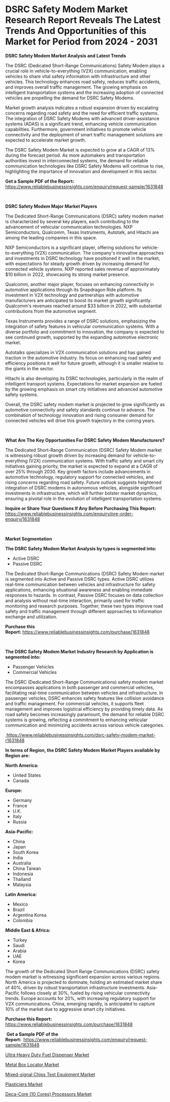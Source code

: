<p><h1>DSRC Safety Modem Market Research Report Reveals The Latest Trends And Opportunities of this Market for Period from 2024 - 2031</h1></p><p><strong>DSRC Safety Modem Market Analysis and Latest Trends</strong></p>
<p><p>The DSRC (Dedicated Short-Range Communications) Safety Modem plays a crucial role in vehicle-to-everything (V2X) communication, enabling vehicles to share vital safety information with infrastructure and other vehicles. This technology enhances road safety, reduces traffic accidents, and improves overall traffic management. The growing emphasis on intelligent transportation systems and the increasing adoption of connected vehicles are propelling the demand for DSRC Safety Modems.</p><p>Market growth analysis indicates a robust expansion driven by escalating concerns regarding road safety and the need for efficient traffic systems. The integration of DSRC Safety Modems with advanced driver-assistance systems (ADAS) is a significant trend, enhancing vehicle communication capabilities. Furthermore, government initiatives to promote vehicle connectivity and the deployment of smart traffic management solutions are expected to accelerate market growth.</p><p>The DSRC Safety Modem Market is expected to grow at a CAGR of 13% during the forecast period. As more automakers and transportation authorities invest in interconnected systems, the demand for reliable communication technologies like DSRC Safety Modems will continue to rise, highlighting the importance of innovation and development in this sector.</p></p>
<p><strong>Get a Sample PDF of the Report:&nbsp;</strong> <a href="https://www.reliablebusinessinsights.com/enquiry/request-sample/1631848?utm_campaign=115&utm_medium=2&utm_source=Github&utm_content=ia&utm_term=27102024&utm_id=dsrc-safety-modem">https://www.reliablebusinessinsights.com/enquiry/request-sample/1631848</a></p>
<p>&nbsp;</p>
<p><strong>DSRC Safety Modem Major Market Players</strong></p>
<p><p>The Dedicated Short-Range Communications (DSRC) safety modem market is characterized by several key players, each contributing to the advancement of vehicular communication technologies. NXP Semiconductors, Qualcomm, Texas Instruments, Autotalk, and Hitachi are among the leading companies in this space.</p><p>NXP Semiconductors is a significant player, offering solutions for vehicle-to-everything (V2X) communication. The company's innovative approaches and investments in DSRC technology have positioned it well in the market, with expectations for steady growth driven by increasing demand for connected vehicle systems. NXP reported sales revenue of approximately $10 billion in 2022, showcasing its strong market presence.</p><p>Qualcomm, another major player, focuses on enhancing connectivity in automotive applications through its Snapdragon Ride platform. Its investment in V2X technology and partnerships with automotive manufacturers are anticipated to boost its market growth significantly. Qualcomm's revenues reached around $33 billion in 2022, with substantial contributions from the automotive segment.</p><p>Texas Instruments provides a range of DSRC solutions, emphasizing the integration of safety features in vehicular communication systems. With a diverse portfolio and commitment to innovation, the company is expected to see continued growth, supported by the expanding automotive electronic market.</p><p>Autotalks specializes in V2X communication solutions and has gained traction in the automotive industry. Its focus on enhancing road safety and efficiency positions it well for future growth, although it is smaller relative to the giants in the sector.</p><p>Hitachi is also developing its DSRC technologies, particularly in the realm of intelligent transport systems. Expectations for market expansion are fueled by the growing emphasis on smart city initiatives and advanced automotive safety systems.</p><p>Overall, the DSRC safety modem market is projected to grow significantly as automotive connectivity and safety standards continue to advance. The combination of technology innovation and rising consumer demand for connected vehicles will drive this growth trajectory in the coming years.</p></p>
<p>&nbsp;</p>
<p><strong>What Are The Key Opportunities For DSRC Safety Modem Manufacturers?</strong></p>
<p><p>The Dedicated Short-Range Communication (DSRC) Safety Modem market is witnessing robust growth driven by increasing demand for vehicle-to-everything (V2X) communication systems. With traffic safety and smart city initiatives gaining priority, the market is expected to expand at a CAGR of over 25% through 2030. Key growth factors include advancements in automotive technology, regulatory support for connected vehicles, and rising concerns regarding road safety. Future outlook suggests heightened integration of DSRC modems in autonomous vehicles, alongside significant investments in infrastructure, which will further bolster market dynamics, ensuring a pivotal role in the evolution of intelligent transportation systems.</p></p>
<p><strong>Inquire or Share Your Questions If Any Before Purchasing This Report:</strong> <a href="https://www.reliablebusinessinsights.com/enquiry/pre-order-enquiry/1631848?utm_campaign=115&utm_medium=2&utm_source=Github&utm_content=ia&utm_term=27102024&utm_id=dsrc-safety-modem">https://www.reliablebusinessinsights.com/enquiry/pre-order-enquiry/1631848</a></p>
<p>&nbsp;</p>
<p><strong>Market Segmentation</strong></p>
<p><strong>The DSRC Safety Modem Market Analysis by types is segmented into:</strong></p>
<p><ul><li>Active DSRC</li><li>Passive DSRC</li></ul></p>
<p><p>The Dedicated Short-Range Communications (DSRC) Safety Modem market is segmented into Active and Passive DSRC types. Active DSRC utilizes real-time communication between vehicles and infrastructure for safety applications, enhancing situational awareness and enabling immediate responses to hazards. In contrast, Passive DSRC focuses on data collection and analysis without real-time interaction, primarily used for traffic monitoring and research purposes. Together, these two types improve road safety and traffic management through different approaches to information exchange and utilization.</p></p>
<p><strong>Purchase this Report:&nbsp;</strong><a href="https://www.reliablebusinessinsights.com/purchase/1631848?utm_campaign=115&utm_medium=2&utm_source=Github&utm_content=ia&utm_term=27102024&utm_id=dsrc-safety-modem">https://www.reliablebusinessinsights.com/purchase/1631848</a></p>
<p>&nbsp;</p>
<p><strong>The DSRC Safety Modem Market Industry Research by Application is segmented into:</strong></p>
<p><ul><li>Passenger Vehicles</li><li>Commercial Vehicles</li></ul></p>
<p><p>The DSRC (Dedicated Short-Range Communications) safety modem market encompasses applications in both passenger and commercial vehicles, facilitating real-time communication between vehicles and infrastructure. In passenger vehicles, DSRC enhances safety features like collision avoidance and traffic management. For commercial vehicles, it supports fleet management and improves logistical efficiency by providing timely data. As road safety becomes increasingly paramount, the demand for reliable DSRC systems is growing, reflecting a commitment to enhancing vehicular communication and minimizing accidents across various vehicle categories.</p></p>
<p><a href="https://www.reliablebusinessinsights.com/dsrc-safety-modem-market-r1631848?utm_campaign=115&utm_medium=2&utm_source=Github&utm_content=ia&utm_term=27102024&utm_id=dsrc-safety-modem">&nbsp;https://www.reliablebusinessinsights.com/dsrc-safety-modem-market-r1631848</a></p>
<p><strong>In terms of Region, the DSRC Safety Modem Market Players available by Region are:</strong></p>
<p>
    <p> <strong> North America: </strong>
        <ul>
            <li>United States</li>
            <li>Canada</li>
        </ul>
        </p> 
    <p> <strong> Europe: </strong>
        <ul>
            <li>Germany</li>
            <li>France</li>
            <li>U.K.</li>
            <li>Italy</li>
            <li>Russia</li>
        </ul>
        </p> 
    <p> <strong> Asia-Pacific: </strong>
        <ul>
            <li>China</li>
            <li>Japan</li>
            <li>South Korea</li>
            <li>India</li>
            <li>Australia</li>
            <li>China Taiwan</li>
            <li>Indonesia</li>
            <li>Thailand</li>
            <li>Malaysia</li>
        </ul>
        </p> 
    <p> <strong> Latin America: </strong>
        <ul>
            <li>Mexico</li>
            <li>Brazil</li>
            <li>Argentina Korea</li>
            <li>Colombia</li>
        </ul>
        </p> 
    <p> <strong> Middle East & Africa: </strong>
        <ul>
            <li>Turkey</li>
            <li>Saudi</li>
            <li>Arabia</li>
            <li>UAE</li>
            <li>Korea</li>
        </ul>
    </p>
    </p>
<p><p>The growth of the Dedicated Short Range Communications (DSRC) safety modem market is witnessing significant expansion across various regions. North America is projected to dominate, holding an estimated market share of 40%, driven by robust transportation infrastructure investments. Asia-Pacific follows closely at 30%, fueled by rising vehicular connectivity trends. Europe accounts for 20%, with increasing regulatory support for V2X communications. China, emerging rapidly, is anticipated to capture 10% of the market due to aggressive smart city initiatives.</p></p>
<p><strong>Purchase this Report: </strong><a href="https://www.reliablebusinessinsights.com/purchase/1631848?utm_campaign=115&utm_medium=2&utm_source=Github&utm_content=ia&utm_term=27102024&utm_id=dsrc-safety-modem">https://www.reliablebusinessinsights.com/purchase/1631848</a></p>
<p>&nbsp;<strong>Get a Sample PDF of the Report:&nbsp;&nbsp;</strong><a href="https://www.reliablebusinessinsights.com/enquiry/request-sample/1631848?utm_campaign=115&utm_medium=2&utm_source=Github&utm_content=ia&utm_term=27102024&utm_id=dsrc-safety-modem">https://www.reliablebusinessinsights.com/enquiry/request-sample/1631848</a></p>
<p><strong></strong></p>
<p><p><a href="https://issuu.com/reportprime-2/docs/ultra-heavy-duty-fuel-dispenser-mar_fbf0abf910e031?utm_campaign=115&utm_medium=2&utm_source=Github&utm_content=ia&utm_term=27102024&utm_id=dsrc-safety-modem">Ultra Heavy Duty Fuel Dispenser Market</a></p><p><a href="https://issuu.com/reportprime-2/docs/metal-box-locator-market-size-2030._90d70fffba8cd0?utm_campaign=115&utm_medium=2&utm_source=Github&utm_content=ia&utm_term=27102024&utm_id=dsrc-safety-modem">Metal Box Locator Market</a></p><p><a href="https://github.com/shivermasallash/Market-Research-Report-List-1/blob/main/mixed-signal-chips-test-equipment-market.md?utm_campaign=115&utm_medium=2&utm_source=Github&utm_content=ia&utm_term=27102024&utm_id=dsrc-safety-modem">Mixed-signal Chips Test Equipment Market</a></p><p><a href="https://www.linkedin.com/pulse/plasticiers-market-evolution-regional-adaptations-innovation-6uife?utm_campaign=115&utm_medium=2&utm_source=Github&utm_content=ia&utm_term=27102024&utm_id=dsrc-safety-modem">Plasticiers Market</a></p><p><a href="https://github.com/taketakyriffecd/Market-Research-Report-List-1/blob/main/deca-core-10-cores-processors-market.md?utm_campaign=115&utm_medium=2&utm_source=Github&utm_content=ia&utm_term=27102024&utm_id=dsrc-safety-modem">Deca-Core (10 Cores) Processors Market</a></p></p>